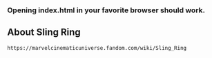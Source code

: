 ### Opening index.html in your favorite browser should work.

## About Sling Ring
`https://marvelcinematicuniverse.fandom.com/wiki/Sling_Ring`
